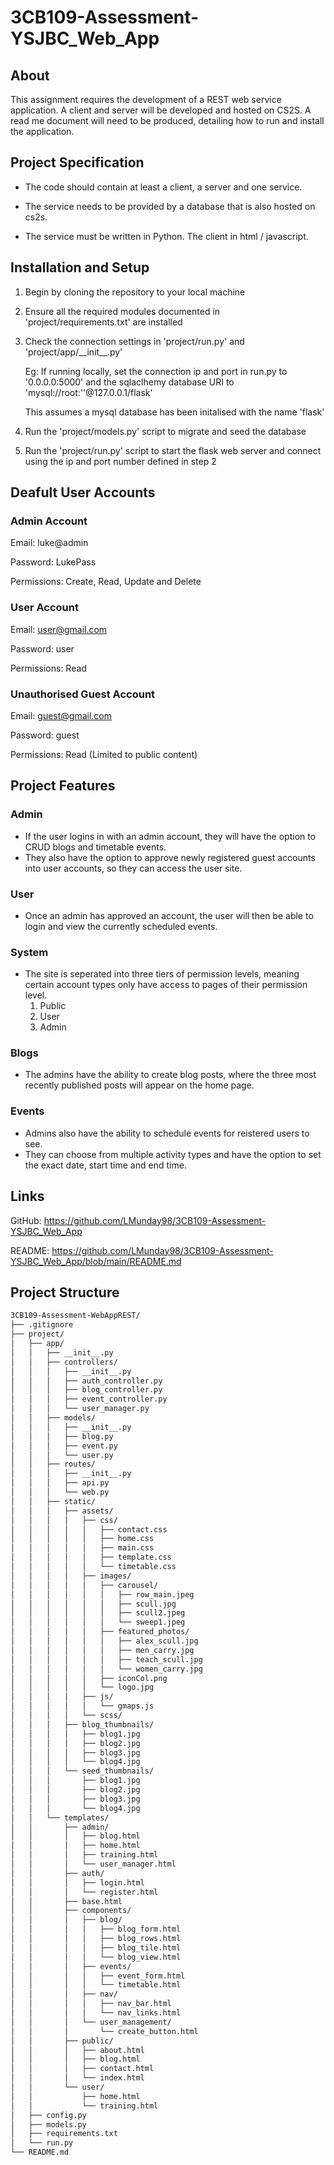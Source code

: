 # 3CB109-Assessment-YSJBC_Web_App

## About

This assignment requires the development of a REST web service application. A client and server will be developed and hosted on CS2S. A read me document will need to be produced, detailing how to run and install the application.

## Project Specification

* The code should contain at least a client, a server and one service.

* The service needs to be provided by a database that is also hosted on cs2s.

* The service must be written in Python. The client in html / javascript.

## Installation and Setup

1. Begin by cloning the repository to your local machine

2. Ensure all the required modules documented in 'project/requirements.txt' are installed

3. Check the connection settings in 'project/run.py' and 'project/app/\_\_init\_\_.py'

   Eg: If running locally, set the connection ip and port in run.py to '0.0.0.0:5000' and the sqlaclhemy database URI to 'mysql://root:''@127.0.0.1/flask'
   
   This assumes a mysql database has been initalised with the name 'flask'
   
4. Run the 'project/models.py' script to migrate and seed the database

5. Run the 'project/run.py' script to start the flask web server and connect using the ip and port number defined in step 2

## Deafult User Accounts

### Admin Account
Email: luke@admin

Password: LukePass

Permissions: Create, Read, Update and Delete

### User Account
Email: user@gmail.com

Password: user

Permissions: Read

### Unauthorised Guest Account
Email: guest@gmail.com 

Password: guest

Permissions: Read (Limited to public content)

## Project Features

### Admin

* If the user logins in with an admin account, they will have the option to CRUD blogs and timetable events.
* They also have the option to approve newly registered guest accounts into user accounts, so they can access the user site.

### User

* Once an admin has approved an account, the user will then be able to login and view the currently scheduled events.

### System

* The site is seperated into three tiers of permission levels, meaning certain account types only have access to pages of their permission level.
  1. Public
  2. User
  3. Admin

### Blogs

* The admins have the ability to create blog posts, where the three most recently published posts will appear on the home page.

### Events

* Admins also have the ability to schedule events for reistered users to see.
* They can choose from multiple activity types and have the option to set the exact date, start time and end time.

## Links

GitHub:
https://github.com/LMunday98/3CB109-Assessment-YSJBC_Web_App

README:
https://github.com/LMunday98/3CB109-Assessment-YSJBC_Web_App/blob/main/README.md

## Project Structure
``` bash
3CB109-Assessment-WebAppREST/
├── .gitignore
├── project/
│   ├── app/
│   │   ├── __init__.py
│   │   ├── controllers/
│   │   │   ├── __init__.py
│   │   │   ├── auth_controller.py
│   │   │   ├── blog_controller.py
│   │   │   ├── event_controller.py
│   │   │   └── user_manager.py
│   │   ├── models/
│   │   │   ├── __init__.py
│   │   │   ├── blog.py
│   │   │   ├── event.py
│   │   │   └── user.py
│   │   ├── routes/
│   │   │   ├── __init__.py
│   │   │   ├── api.py
│   │   │   └── web.py
│   │   ├── static/
│   │   │   ├── assets/
│   │   │   │   ├── css/
│   │   │   │   │   ├── contact.css
│   │   │   │   │   ├── home.css
│   │   │   │   │   ├── main.css
│   │   │   │   │   ├── template.css
│   │   │   │   │   └── timetable.css
│   │   │   │   ├── images/
│   │   │   │   │   ├── carousel/
│   │   │   │   │   │   ├── row_main.jpeg
│   │   │   │   │   │   ├── scull.jpg
│   │   │   │   │   │   ├── scull2.jpeg
│   │   │   │   │   │   └── sweep1.jpeg
│   │   │   │   │   ├── featured_photos/
│   │   │   │   │   │   ├── alex_scull.jpg
│   │   │   │   │   │   ├── men_carry.jpg
│   │   │   │   │   │   ├── teach_scull.jpg
│   │   │   │   │   │   └── women_carry.jpg
│   │   │   │   │   ├── iconCol.png
│   │   │   │   │   └── logo.jpg
│   │   │   │   ├── js/
│   │   │   │   │   └── gmaps.js
│   │   │   │   └── scss/
│   │   │   ├── blog_thumbnails/
│   │   │   │   ├── blog1.jpg
│   │   │   │   ├── blog2.jpg
│   │   │   │   ├── blog3.jpg
│   │   │   │   └── blog4.jpg
│   │   │   └── seed_thumbnails/
│   │   │       ├── blog1.jpg
│   │   │       ├── blog2.jpg
│   │   │       ├── blog3.jpg
│   │   │       └── blog4.jpg
│   │   └── templates/
│   │       ├── admin/
│   │       │   ├── blog.html
│   │       │   ├── home.html
│   │       │   ├── training.html
│   │       │   └── user_manager.html
│   │       ├── auth/
│   │       │   ├── login.html
│   │       │   └── register.html
│   │       ├── base.html
│   │       ├── components/
│   │       │   ├── blog/
│   │       │   │   ├── blog_form.html
│   │       │   │   ├── blog_rows.html
│   │       │   │   ├── blog_tile.html
│   │       │   │   └── blog_view.html
│   │       │   ├── events/
│   │       │   │   ├── event_form.html
│   │       │   │   └── timetable.html
│   │       │   ├── nav/
│   │       │   │   ├── nav_bar.html
│   │       │   │   └── nav_links.html
│   │       │   └── user_management/
│   │       │       └── create_button.html
│   │       ├── public/
│   │       │   ├── about.html
│   │       │   ├── blog.html
│   │       │   ├── contact.html
│   │       │   └── index.html
│   │       └── user/
│   │           ├── home.html
│   │           └── training.html
│   ├── config.py
│   ├── models.py
│   ├── requirements.txt
│   └── run.py
└── README.md
```
